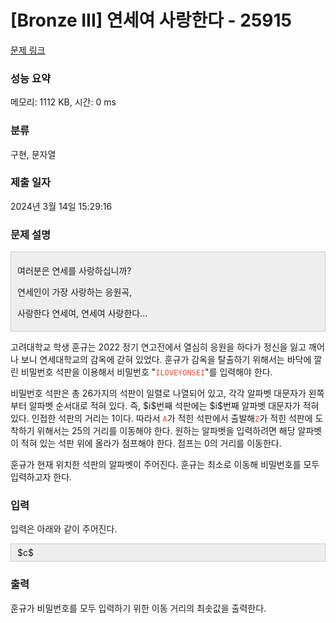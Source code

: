 # [Bronze III] 연세여 사랑한다 - 25915 

[문제 링크](https://www.acmicpc.net/problem/25915) 

### 성능 요약

메모리: 1112 KB, 시간: 0 ms

### 분류

구현, 문자열

### 제출 일자

2024년 3월 14일 15:29:16

### 문제 설명

<div style="background:#eeeeee;border:1px solid #cccccc;padding:5px 10px;">
<p>여러분은 연세를 사랑하십니까?</p>

<p>연세인이 가장 사랑하는 응원곡,</p>

<p>사랑한다 연세여, 연세여 사랑한다...</p>
</div>

<p>고려대학교 학생 훈규는 2022 정기 연고전에서 열심히 응원을 하다가 정신을 잃고 깨어나 보니 연세대학교의 감옥에 갇혀 있었다. 훈규가 감옥을 탈출하기 위해서는 바닥에 깔린 비밀번호 석판을 이용해서 비밀번호 "<span style="color:#e74c3c;"><code>ILOVEYONSEI</code></span>"를 입력해야 한다.</p>

<p>비밀번호 석판은 총 26가지의 석판이 일렬로 나열되어 있고, 각각 알파벳 대문자가 왼쪽부터 알파벳 순서대로 적혀 있다. 즉, $i$번째 석판에는 $i$번째 알파벳 대문자가 적혀 있다. 인접한 석판의 거리는 1이다. 따라서 <span style="color:#e74c3c;"><code>A</code></span>가 적힌 석판에서 출발해<span style="color:#e74c3c;"><code>Z</code></span>가 적힌 석판에 도착하기 위해서는 25의 거리를 이동해야 한다. 원하는 알파벳을 입력하려면 해당 알파벳이 적혀 있는 석판 위에 올라가 점프해야 한다. 점프는 0의 거리를 이동한다.</p>

<p>훈규가 현재 위치한 석판의 알파벳이 주어진다. 훈규는 최소로 이동해 비밀번호를 모두 입력하고자 한다.</p>

### 입력 

 <p>입력은 아래와 같이 주어진다.</p>

<div style="background:#eeeeee;border:1px solid #cccccc;padding:5px 10px;">$c$</div>

### 출력 

 <p>훈규가 비밀번호를 모두 입력하기 위한 이동 거리의 최솟값을 출력한다.</p>

